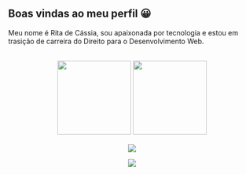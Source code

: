 ## Boas vindas ao meu perfil 😀

Meu nome é Rita de Cássia, sou apaixonada por tecnologia e estou em trasição de carreira do Direito para o Desenvolvimento Web.

<br>

<!-- GITHUB STATUS -->
<div align="center">
  <img height="150em" src="https://github-readme-stats.vercel.app/api?username=ritafeijo&show_icons=true&theme=dark&include_all_commits=true&count_private=true"/>
  <img height="150em" src="https://github-readme-stats.vercel.app/api/top-langs/?username=ritafeijo&layout=compact&langs_count=10&theme=dark"/>

  <!-- TEMAS: dark, radical, merko, gruvbox, tokyonight, onedark, cobalt, synthwave, highcontrast, dracula -->
</div>

<br>


</div>

<!-- REDES SOCIAIS -->
<div align="center">
    <a href="https://www.instagram.com/ritafeijo18/?next=%2F" target="_blank"><img src="https://img.shields.io/badge/-Instagram-%23E4405F?style=for-the-badge&logo=instagram&logoColor=white" target="_blank"></a>
    
  ![](https://visitor-badge.glitch.me/badge?page_id=gus-caetano)
</div>
